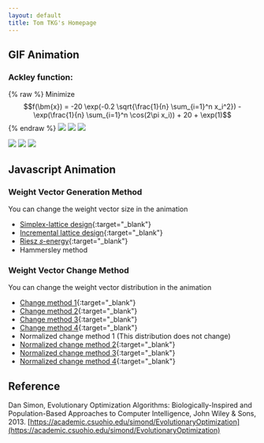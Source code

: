 ```yaml
---
layout: default
title: Tom TKG's Homepage
---
```


## GIF Animation
### Ackley function:
 {% raw %}
Minimize $$f(\bm{x}) = -20 \exp(-0.2 \sqrt{\frac{1}{n} \sum_{i=1}^n x_i^2}) - \exp(\frac{1}{n} \sum_{i=1}^n \cos(2\pi x_i)) + 20 + \exp(1)$$
 {% endraw %}
<a href="animation/AckleyGA.gif"><img src="animation/AckleyGA.gif"></a>
<a href="animation/AckleyEP.gif"><img src="animation/AckleyEP.gif"></a>
<a href="animation/AckleyPBIL.gif"><img src="animation/AckleyPBIL.gif"></a>

<a href="animation/AckleyDE.gif"><img src="animation/AckleyDE.gif"></a>
<a href="animation/AckleyPSO.gif"><img src="animation/AckleyPSO.gif"></a>
<a href="animation/AckleyAS.gif"><img src="animation/AckleyAS.gif"></a>

## Javascript Animation
### Weight Vector Generation Method
You can change the weight vector size in the animation
* [Simplex-lattice design](animation/SLD.html){:target="_blank"}
* [Incremental lattice design](animation/ILD.html){:target="_blank"}
* [Riesz 𝑠-energy](animation/Energy.html){:target="_blank"}
* Hammersley method

### Weight Vector Change Method
You can change the weight vector distribution in the animation
* [Change method 1](animation/Change1.html){:target="_blank"}
* [Change method 2](animation/Change2.html){:target="_blank"}
* [Change method 3](animation/Change3.html){:target="_blank"}
* [Change method 4](animation/Change4.html){:target="_blank"}
* Normalized change method 1 (This distribution does not change)
* [Normalized change method 2](animation/NChange2.html){:target="_blank"}
* [Normalized change method 3](animation/NChange3.html){:target="_blank"}
* [Normalized change method 4](animation/NChange4.html){:target="_blank"}

## Reference 
Dan Simon, Evolutionary Optimization Algorithms: Biologically-Inspired and Population-Based Approaches to Computer Intelligence, John Wiley & Sons, 2013.
[https://academic.csuohio.edu/simond/EvolutionaryOptimization](https://academic.csuohio.edu/simond/EvolutionaryOptimization)  